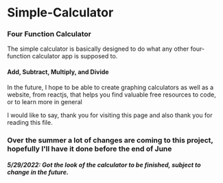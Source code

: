 # Simple-Calculator
### Four Function Calculator

The simple calculator is basically designed to do what any other four-function calculator app is supposed to. 

#### Add, Subtract, Multiply, and Divide 

In the future, I hope to be able to create graphing calculators as well as a website, from reactjs, that helps you find valuable free resources to code, or to learn more in general

I would like to say, thank you for visiting this page and also thank you for reading this file. 

### Over the summer a lot of changes are coming to this project, hopefully I'll have it done before the end of June

##### 5/29/2022: Got the look of the calculator to be finished, subject to change in the future. 
